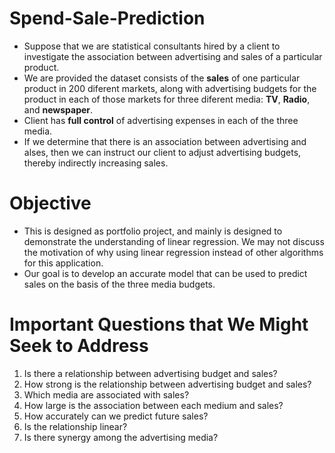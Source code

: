 # Spend-Sale-Prediction

- Suppose that we are statistical consultants hired by a client to investigate the association between advertising and sales of a particular product.
- We are provided the dataset consists of the **sales** of one particular product in 200 diferent markets, along with advertising budgets for the product in each of those markets for three diferent media: **TV**, **Radio**, and **newspaper**.
- Client has **full control** of advertising expenses in each of the three media.
- If we determine that there is an association between advertising and alses, then we can instruct our client to adjust advertising budgets, thereby indirectly increasing sales.

# Objective

- This is designed as portfolio project, and mainly is designed to demonstrate the understanding of linear regression. We may not discuss the motivation of why using linear regression instead of other algorithms for this application.
- Our goal is to develop an accurate model that can be used to predict sales on the basis of the three media budgets.

# Important Questions that We Might Seek to Address

1. Is there a relationship between advertising budget and sales?
2. How strong is the relationship between advertising budget and sales?
3. Which media are associated with sales?
4. How large is the association between each medium and sales?
5. How accurately can we predict future sales?
6. Is the relationship linear?
7. Is there synergy among the advertising media?